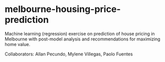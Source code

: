 # melbourne-housing-price-prediction
Machine learning (regression) exercise on prediction of house pricing in Melbourne with post-model analysis and recommendations for maximizing home value.

Collaborators: Allan Pecundo, Mylene Villegas, Paolo Fuentes
